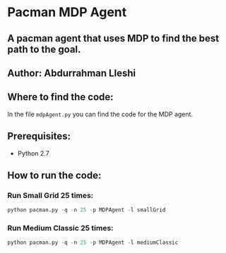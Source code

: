 # Pacman MDP Agent

## A pacman agent that uses MDP to find the best path to the goal.
## Author: Abdurrahman Lleshi

## Where to find the code:

In the file `mdpAgent.py` you can find the code for the MDP agent.

## Prerequisites:

- Python 2.7

## How to run the code:

### Run Small Grid 25 times:

```python
python pacman.py -q -n 25 -p MDPAgent -l smallGrid
```

### Run Medium Classic 25 times:

```python
python pacman.py -q -n 25 -p MDPAgent -l mediumClassic
```
